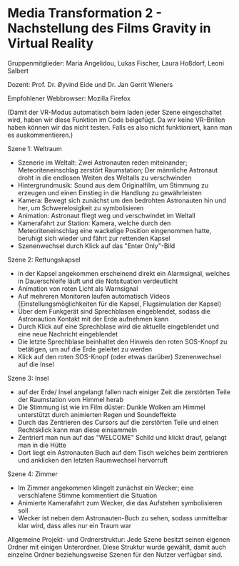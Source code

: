 # Media Transformation 2 - Nachstellung des Films Gravity in Virtual Reality

Gruppenmitglieder: Maria Angelidou, Lukas Fischer, Laura Hoßdorf, Leoni Salbert

Dozent: Prof. Dr. Øyvind Eide und Dr. Jan Gerrit Wieners

Empfohlener Webbrowser: Mozilla Firefox

(Damit der VR-Modus automatisch beim laden jeder Szene eingeschaltet wird, haben wir diese Funktion im Code beigefügt. Da wir keine VR-Brillen haben können wir das nicht testen. Falls es also nicht funktioniert, kann man es auskommentieren.)

 Szene 1: Weltraum
 - Szenerie im Weltalt: Zwei Astronauten reden miteinander; Meteoriteneinschlag zerstört Raumstation; Der männliche Astronaut droht in    die endlosen Weiten des Weltalls zu verschwinden
 - Hintergrundmusik: Sound aus dem Originalfilm, um Stimmung zu erzeugen und einen Einstieg in die Handlung zu gewährleisten
 - Kamera: Bewegt sich zunächst um den bedrohten Astronauten hin und her, um Schwerelosigkeit zu symbolisieren
 - Animation: Astronaut fliegt weg und verschwindet im Weltall
 - Kamerafahrt zur Station: Kamera, welche durch den Meteoriteneinschlag eine wackelige Position eingenommen hatte, beruhigt sich wieder    und fährt zur rettenden Kapsel
 - Szenenwechsel durch Klick auf das "Enter Only"-Bild
 
 Szene 2: Rettungskapsel
 - in der Kapsel angekommen erscheinend direkt ein Alarmsignal, welches in Dauerschleife läuft und die Notsituation verdeutlicht
 - Animation von roten Licht als Warnsignal 
 - Auf mehreren Monitoren laufen automatisch Videos (Einstellungsmöglichkeiten für die Kapsel, Flugsimulation der Kapsel)
 - Über dem Funkgerät sind Sprechblasen eingeblendet, sodass die Astronaution Kontakt mit der Erde aufnehmen kann
 - Durch Klick auf eine Sprechblase wird die aktuelle eingeblendet und eine neue Nachricht eingeblendet
 - Die letzte Sprechblase beinhaltet den Hinweis den roten SOS-Knopf zu betätigen, um auf die Erde geleitet zu werden
 - Klick auf den roten SOS-Knopf (oder etwas darüber) Szenenwechsel auf die Insel
 
 Szene 3: Insel
 - auf der Erde/ Insel angelangt fallen nach einiger Zeit die zerstörten Teile der Raumstation vom Himmel herab
 - Die Stimmung ist wie im Film düster: Dunkle Wolken am Himmel unterstützt durch animierten Regen und Soundeffekte
 - Durch das Zentrieren des Cursors auf die zerstörten Teile und einen Rechtsklick kann man diese einsammeln
 - Zentriert man nun auf das "WELCOME" Schild und klickt drauf, gelangt man in die Hütte
 - Dort liegt ein Astronauten Buch auf dem Tisch welches beim zentrieren und anklicken den letzten Raumwechsel hervorruft
 
 Szene 4: Zimmer
 - Im Zimmer angekommen klingelt zunächst ein Wecker; eine verschlafene Stimme kommentiert die Situation
 - Animierte Kamerafahrt zum Wecker, die das Aufstehen symbolisieren soll
 - Wecker ist neben dem Astronauten-Buch zu sehen, sodass unmittelbar klar wird, dass alles nur ein Traum war


Allgemeine Projekt- und Ordnerstruktur:
Jede Szene besitzt seinen eigenen Ordner mit einigen Unterordner. Diese Struktur wurde gewählt, damit auch einzelne Ordner beziehungsweise Szenen für den Nutzer verfügbar sind. 
